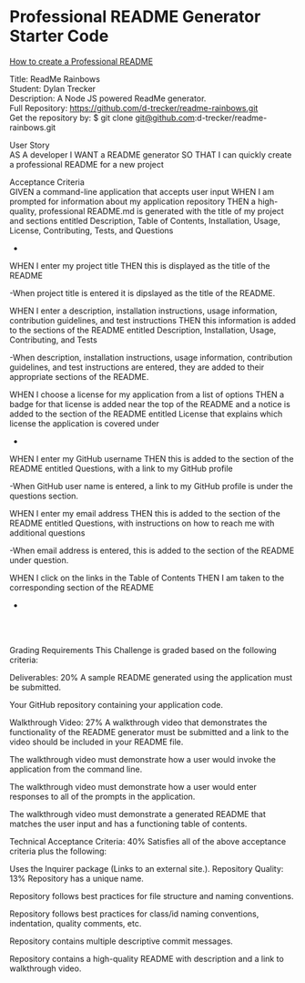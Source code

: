 # Professional README Generator Starter Code

[How to create a Professional README](./readme-guide.md)

Title: ReadMe Rainbows</br>
Student: Dylan Trecker</br>
Description: A Node JS powered ReadMe generator.</br>
Full Repository: https://github.com/d-trecker/readme-rainbows.git</br>
Get the repository by: $ git clone git@github.com:d-trecker/readme-rainbows.git </br>

User Story </br>
AS A developer
I WANT a README generator
SO THAT I can quickly create a professional README for a new project


Acceptance Criteria </br>
GIVEN a command-line application that accepts user input
WHEN I am prompted for information about my application repository
THEN a high-quality, professional README.md is generated with the title of my project and sections entitled Description, Table of Contents, Installation, Usage, License, Contributing, Tests, and Questions

-

WHEN I enter my project title
THEN this is displayed as the title of the README

-When project title is entered it is dipslayed as the title of the README. 

WHEN I enter a description, installation instructions, usage information, contribution guidelines, and test instructions
THEN this information is added to the sections of the README entitled Description, Installation, Usage, Contributing, and Tests

-When description, installation instructions, usage information, contribution guidelines, and test instructions are entered, they are added to their appropriate sections of the README. 

WHEN I choose a license for my application from a list of options
THEN a badge for that license is added near the top of the README and a notice is added to the section of the README entitled License that explains which license the application is covered under

-

WHEN I enter my GitHub username
THEN this is added to the section of the README entitled Questions, with a link to my GitHub profile

-When GitHub user name is entered, a link to my GitHub profile is under the questions section. 

WHEN I enter my email address
THEN this is added to the section of the README entitled Questions, with instructions on how to reach me with additional questions

-When email address is entered, this is added to the section of the README under question.

WHEN I click on the links in the Table of Contents
THEN I am taken to the corresponding section of the README

-

</br>
</br>

Grading Requirements
This Challenge is graded based on the following criteria:

Deliverables: 20%
A sample README generated using the application must be submitted.

Your GitHub repository containing your application code.

Walkthrough Video: 27%
A walkthrough video that demonstrates the functionality of the README generator must be submitted and a link to the video should be included in your README file.

The walkthrough video must demonstrate how a user would invoke the application from the command line.

The walkthrough video must demonstrate how a user would enter responses to all of the prompts in the application.

The walkthrough video must demonstrate a generated README that matches the user input and has a functioning table of contents.

Technical Acceptance Criteria: 40%
Satisfies all of the above acceptance criteria plus the following:

Uses the Inquirer package (Links to an external site.).
Repository Quality: 13%
Repository has a unique name.

Repository follows best practices for file structure and naming conventions.

Repository follows best practices for class/id naming conventions, indentation, quality comments, etc.

Repository contains multiple descriptive commit messages.

Repository contains a high-quality README with description and a link to walkthrough video.

